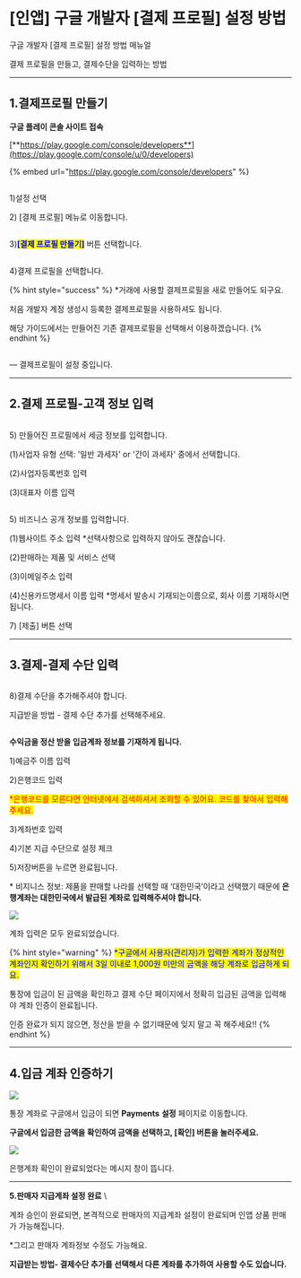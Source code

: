 # \[인앱] 구글 개발자 \[결제 프로필] 설정 방법

구글 개발자 \[결제 프로필] 설정 방법 매뉴얼

결제 프로필을 만들고, 결제수단을 입력하는 방법



***



## **1.결제프로필 만들기**&#x20;

**구글 플레이 콘솔 사이트 접속**

[**https://play.google.com/console/developers**](https://play.google.com/console/u/0/developers)

{% embed url="https://play.google.com/console/developers" %}

<figure><img src="../../.gitbook/assets/인앱결제프로필1.png" alt=""><figcaption></figcaption></figure>

1\)설정 선택

2\) \[결제 프로필] 메뉴로 이동합니다.



<figure><img src="../../.gitbook/assets/인앱결제프로필2.png" alt=""><figcaption></figcaption></figure>

3\)<mark style="color:blue;">**\[결제 프로필 만들기]**</mark> 버튼 선택합니다.&#x20;



<div align="left"><figure><img src="../../.gitbook/assets/인앱결제프로필4.png" alt=""><figcaption></figcaption></figure></div>

4\)결제 프로필을 선택합니다.&#x20;

{% hint style="success" %}
\*거래에 사용할 결제프로필을 새로 만들어도 되구요.

처음 개발자 계정 생성시 등록한 결제프로필을 사용하셔도 됩니다.&#x20;

해당 가이드에서는 만들어진 기존 결제프로필을 선택해서 이용하겠습니다.&#x20;
{% endhint %}

<div align="left"><figure><img src="../../.gitbook/assets/인앱결제프로필5.png" alt=""><figcaption></figcaption></figure></div>

— 결제프로필이 설정 중입니다.



***



## 2.결제 프로필-고객 정보 입력

<div align="left"><figure><img src="../../.gitbook/assets/인앱결제프로필55.png" alt=""><figcaption></figcaption></figure></div>

5\) 만들어진 프로필에서 세금 정보를 입력합니다.

(1)사업자 유형 선택: '일반 과세자' or '간이 과세자' 중에서 선택합니다.

(2)사업자등록번호 입력

(3)대표자 이름 입력&#x20;



<div align="left"><figure><img src="../../.gitbook/assets/인앱결제프로필67.png" alt=""><figcaption></figcaption></figure></div>

5\) 비즈니스 공개 정보를 입력합니다.

(1)웹사이트 주소 입력 \*선택사항으로 입력하지 않아도 괜찮습니다.

(2)판매하는 제품 및 서비스 선택&#x20;

(3)이메일주소 입력

(4)신용카드명세서 이름 입력 \*명세서 발송시 기재되는이름으로, 회사 이름 기재하시면 됩니다.&#x20;

7\) \[제출] 버튼 선택

***



## 3.결제-결제 수단 입력

<div align="left"><figure><img src="../../.gitbook/assets/인앱결제프로필8.png" alt=""><figcaption></figcaption></figure></div>

8\)결제 수단을 추가해주셔야 합니다.

지급받을 방법 - 결제 수단 추가를 선택해주세요.&#x20;



<figure><img src="../../.gitbook/assets/인앱결제프로필91011.png" alt=""><figcaption></figcaption></figure>

**수익금을 정산 받을 입금계좌 정보를 기재하게 됩니다.**

1\)예금주 이름 입력

2\)은행코드 입력

<mark style="color:red;">\*은행코드를 모른다면 인터넷에서 검색하셔서 조회할 수 있어요. 코드를 찾아서 입력해주세요.</mark>

3\)계좌번호 입력

4\)기본 지급 수단으로 설정 체크

5\)저장버튼을 누르면 완료됩니다.

\* 비지니스 정보: 제품을 판매할 나라를 선택할 때 ‘대한민국’이라고 선택했기 때문에 **은행계좌는 대한민국에서 발급된 계좌로 입력해주셔야 합니다.** &#x20;

![](https://wp.swing2app.co.kr/wp-content/uploads/2020/12/%EA%B2%B0%EC%A0%9C%ED%94%84%EB%A1%9C%ED%95%846.png)

계좌 입력은 모두 완료되었습니다.&#x20;

{% hint style="warning" %}
<mark style="color:blue;">\*구글에서 사용자(관리자)가 입력한 계좌가 정상적인 계좌인지 확인하기 위해서 3일 이내로 1,000원 미만의 금액을 해당 계좌로 입금하게 되요.</mark>&#x20;

통장에 입금이 된 금액을 확인하고 결제 수단 페이지에서 정확히 입금된 금액을 입력해야 계좌 인증이 완료됩니다.&#x20;

인증 완료가 되지 않으면, 정산을 받을 수 없기때문에 잊지 말고 꼭 해주세요!!
{% endhint %}

***





## 4.입금 계좌 인증하기

![](https://wp.swing2app.co.kr/wp-content/uploads/2020/12/%EA%B2%B0%EC%A0%9C%ED%94%84%EB%A1%9C%ED%95%847-1.png)

통장 계좌로 구글에서 입금이 되면 **Payments** **설정** 페이지로 이동합니다.

**구글에서 입금한 금액을 확인하여 금액을 선택하고, \[확인] 버튼을 눌러주세요.**&#x20;



![](https://wp.swing2app.co.kr/wp-content/uploads/2020/12/%EA%B2%B0%EC%A0%9C%ED%94%84%EB%A1%9C%ED%95%848-1.png)

은행계좌 확인이 완료되었다는 메시지 창이 뜹니다.&#x20;

***



**5.판매자 지급계좌 설정 완료** \



계좌 승인이 완료되면, 본격적으로 판매자의 지급계좌 설정이 완료되며 인앱 상품 판매가 가능해집니다.&#x20;

\*그리고 판매자 계좌정보 수정도 가능해요.&#x20;

**지급받는 방법- 결제수단 추가를 선택해서 다른 계좌를 추가하여 사용할 수도 있습니다.**



